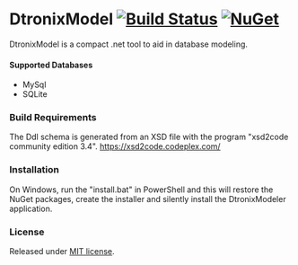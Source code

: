 DtronixModel [![Build Status](https://travis-ci.org/Dtronix/DtronixModel.svg?branch=master)](https://travis-ci.org/Dtronix/DtronixModel) [![NuGet](https://img.shields.io/nuget/v/DtronixModel.svg?maxAge=60)](https://www.nuget.org/packages/DtronixModel)
============
DtronixModel is a compact .net tool to aid in database modeling.

#### Supported Databases
- MySql
- SQLite

### Build Requirements

The Ddl schema is generated from an XSD  file with the program "xsd2code community edition 3.4". https://xsd2code.codeplex.com/

### Installation

On Windows, run the "install.bat" in PowerShell and this will restore the NuGet packages, create the installer and silently install the DtronixModeler application.

### License
Released under [MIT license](http://opensource.org/licenses/MIT).
